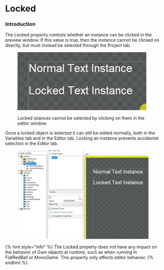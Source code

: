 # Locked

### Introduction

The Locked property controls whether an instance can be clicked in the preview window. If this value is true, then the instance cannot be clicked on directly, but must instead be selected through the Project tab.

<figure><img src="../../../.gitbook/assets/05_09 56 30.gif" alt=""><figcaption><p>Locked istances cannot be selected by clicking on them in the editor window</p></figcaption></figure>

Once a locked object is selected it can still be edited normally, both in the Variables tab and in the Editor tab. Locking an instance prevents accidental selection in the Editor tab.

<figure><img src="../../../.gitbook/assets/05_09 57 33.gif" alt=""><figcaption></figcaption></figure>

{% hint style="info" %}
The Locked property does not have any impact on the behavior of Gum objects at runtime, such as when running in FlatRedBall or MonoGame. This property only affects editor behavior.
{% endhint %}
